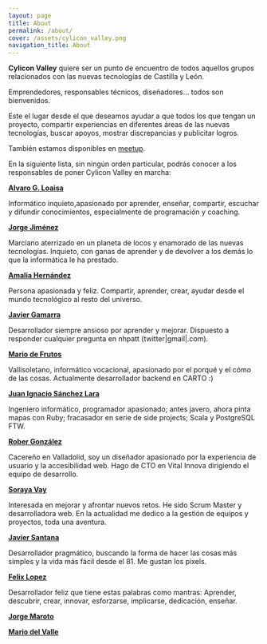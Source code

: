 ```yaml
---
layout: page
title: About
permalink: /about/
cover: /assets/cylicon_valley.png
navigation_title: About
---
```

**Cylicon Valley** quiere ser un punto de encuentro de todos aquellos grupos relacionados con las nuevas tecnologías de Castilla y León.

Emprendedores, responsables técnicos, diseñadores&#8230; todos son bienvenidos.

Este el lugar desde el que deseamos ayudar a que todos los que tengan un proyecto, compartir experiencias en diferentes áreas de las nuevas tecnologías, buscar apoyos, mostrar discrepancias y publicitar logros.

También estamos disponibles en [meetup](https://www.meetup.com/es-ES/Cylicon-Valley/).

En la siguiente lista, sin ningún orden particular, podrás conocer a los responsables de poner Cylicon Valley en marcha:

<a href="http://twitter.com/@aloaisa" target="_blank"><strong>Alvaro G. Loaisa</strong></a>

Informático inquieto,apasionado por aprender, enseñar, compartir, escuchar y difundir conocimientos, especialmente de programación y coaching.

<a href="http://twitter.com/@semurat" target="_blank"><strong>Jorge Jiménez</strong></a>

Marciano aterrizado en un planeta de locos y enamorado de las nuevas tecnologías. Inquieto, con ganas de aprender y de devolver a los demás lo que la informática le ha prestado.

<a href="http://twitter.com/@amaliahern" target="_blank"><strong>Amalia Hernández</strong> </a>

Persona apasionada y feliz. Compartir, aprender, crear, ayudar desde el mundo tecnológico al resto del universo.

<a href="http://twitter.com/@nhpatt" target="_blank"><strong>Javier Gamarra</strong></a>

Desarrollador siempre ansioso por aprender y mejorar. Dispuesto a responder cualquier pregunta en nhpatt (twitter\|gmail\|.com).

<a href="http://twitter.com/@ethervoid" target="_blank"><strong>Mario de Frutos</strong></a>

Vallisoletano, informático vocacional, apasionado por el porqué y el cómo de las cosas. Actualmente desarrollador backend en CARTO :)

<a href="http://twitter.com/@juanignaciosl" target="_blank"><strong>Juan Ignacio Sánchez Lara</strong></a>

Ingeniero informático, programador apasionado; antes javero, ahora pinta mapas con Ruby; fracasador en serie de side projects; Scala y PostgreSQL FTW.

<a href="http://twitter.com/@robergd" target="_blank"><strong>Rober González</strong></a>

Cacereño en Valladolid, soy un diseñador apasionado por la experiencia de usuario y la accesibilidad web. Hago de CTO en Vital Innova dirigiendo el equipo de desarrollo.

<a href="http://twitter.com/@sorayavay" target="_blank"><strong>Soraya Vay</strong></a>

Interesada en mejorar y afrontar nuevos retos. He sido Scrum Master y desarrolladora web. En la actualidad me dedico a la gestión de equipos y proyectos, toda una aventura.

<a href="http://twitter.com/@javisantana" target="_blank"><strong>Javier Santana</strong></a>

Desarrollador pragmático, buscando la forma de hacer las cosas más simples y la vida más fácil desde el 81. Me gustan los pixels.

<a href="http://twitter.com/@flopezluis" target="_blank"><strong>Felix Lopez</strong></a>

Desarrollador feliz que tiene estas palabras como mantras: Aprender, descubrir, crear, innovar, esforzarse, implicarse, dedicación, enseñar.

<a href="http://twitter.com/@patoroco" target="_blank"><strong>Jorge Maroto</strong></a>

<a href="http://twitter.com/@maduil" target="_blank"><strong>Mario del Valle</strong></a>
